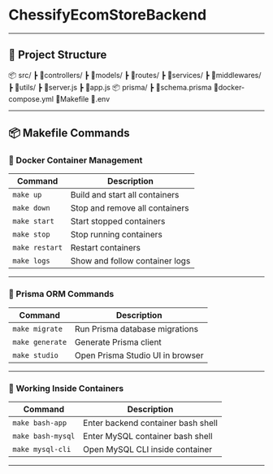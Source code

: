 # ChessifyEcomStoreBackend

---

## 🚀 Project Structure
📦 src/
┣ 📂controllers/
┣ 📂models/
┣ 📂routes/
┣ 📂services/
┣ 📂middlewares/
┣ 📂utils/
┣ 📜server.js
┣ 📜app.js
📦 prisma/
┣ 📜schema.prisma
📜docker-compose.yml
📜Makefile
📜.env

---

## 📦 Makefile Commands

### 🐳 Docker Container Management

| Command           | Description                             |
|------------------|-----------------------------------------|
| `make up`        | Build and start all containers          |
| `make down`      | Stop and remove all containers          |
| `make start`     | Start stopped containers                |
| `make stop`      | Stop running containers                 |
| `make restart`   | Restart containers                      |
| `make logs`      | Show and follow container logs          |

---

### 🧩 Prisma ORM Commands

| Command           | Description                             |
|------------------|-----------------------------------------|
| `make migrate`   | Run Prisma database migrations          |
| `make generate`  | Generate Prisma client                  |
| `make studio`    | Open Prisma Studio UI in browser        |

---

### 🐚 Working Inside Containers

| Command           | Description                             |
|------------------|-----------------------------------------|
| `make bash-app`  | Enter backend container bash shell      |
| `make bash-mysql`| Enter MySQL container bash shell        |
| `make mysql-cli` | Open MySQL CLI inside container         |

---


